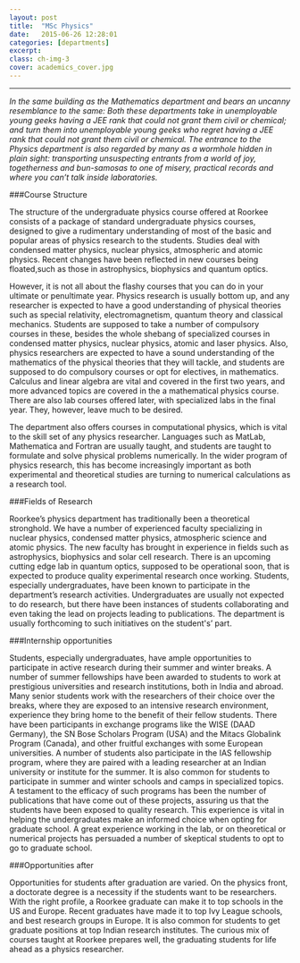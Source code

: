 ```yaml
---
layout: post
title:  "MSc Physics"
date:   2015-06-26 12:28:01
categories: [departments]
excerpt: 
class: ch-img-3
cover: academics_cover.jpg
--- 	
```

--------------------------------
_In the same building as the Mathematics department and bears an uncanny resemblance to the
same: Both these departments take in unemployable young geeks having a JEE rank that could 
not grant them civil or chemical; and turn them into unemployable young geeks who regret 
having a JEE rank that could not grant them civil or chemical. The entrance to the Physics 
department is also regarded by many as a wormhole hidden in plain sight: transporting 
unsuspecting entrants from a world of joy, togetherness and bun-samosas to one of misery, 
practical records and where you can’t talk inside laboratories._

###Course Structure

The structure of the undergraduate physics course offered at Roorkee 
consists of a package of standard undergraduate physics courses, designed to give a 
rudimentary understanding of most of the basic and popular areas of physics research to the 
students. Studies deal with condensed matter physics, nuclear physics, atmospheric and atomic 
physics. Recent changes have been reflected in new courses being floated,such as those in 
astrophysics, biophysics and quantum optics. 

However, it is not all about the flashy courses that you can do in your ultimate or penultimate 
year. Physics research is usually bottom up, and any researcher is expected to have a good 
understanding of physical theories such as special relativity, electromagnetism, quantum theory 
and classical mechanics. Students are supposed to take a number of compulsory courses in 
these, besides the whole shebang of specialized courses in condensed matter physics, nuclear 
physics, atomic and laser physics. Also, physics researchers are expected to have a sound 
understanding of the mathematics of the physical theories that they will tackle, and students 
are supposed to do compulsory courses or opt for electives, in mathematics. Calculus and linear 
algebra are vital and covered in the first two years, and more advanced topics are covered in 
the a mathematical physics course. There are also lab courses offered later, with specialized 
labs in the final year. They, however, leave much to be desired.

The department also offers courses in computational physics, which is vital to the skill set of 
any physics researcher. Languages such as MatLab, Mathematica and Fortran are usually 
taught, and students are taught to formulate and solve physical problems numerically. In the 
wider program of physics research, this has become increasingly important as both 
experimental and theoretical studies are turning to numerical calculations as a research tool.

###Fields of Research

Roorkee’s physics department has traditionally been a theoretical 
stronghold. We have a number of experienced faculty specializing in nuclear physics, 
condensed matter physics, atmospheric science and atomic physics. The new faculty has 
brought in experience in fields such as astrophysics, biophysics and solar cell research. There is 
an upcoming cutting edge lab in quantum optics, supposed to be operational soon, that is 
expected to produce quality experimental research once working. Students, especially 
undergraduates, have been known to participate in the department’s research activities. 
Undergraduates are usually not expected to do research, but there have been instances of 
students collaborating and even taking the lead on projects leading to publications. The 
department is usually forthcoming to such initiatives on the student's’ part.

###Internship opportunities 

Students, especially undergraduates, have ample opportunities to 
participate in active research during their summer and winter breaks. A number of summer 
fellowships have been awarded to students to work at prestigious universities and research 
institutions, both in India and abroad. Many senior students work with the researchers of their 
choice over the breaks, where they are exposed to an intensive research environment, 
experience they bring home to the benefit of their fellow students. There have been 
participants in exchange programs like the WISE (DAAD Germany), the SN Bose Scholars 
Program (USA) and the Mitacs Globalink Program (Canada), and other fruitful exchanges with 
some European universities. A number of students also participate in the IAS fellowship 
program, where they are paired with a leading researcher at an Indian university or institute for 
the summer. It is also common for students to participate in summer and winter schools and 
camps in specialized topics. A testament to the efficacy of such programs has been the number 
of publications that have come out of these projects, assuring us that the students have been 
exposed to quality research. This experience is vital in helping the undergraduates make an 
informed choice when opting for graduate school. A great experience working in the lab, or on 
theoretical or numerical projects has persuaded a number of skeptical students to opt to go to 
graduate school.  

###Opportunities after

Opportunities for students after graduation are varied. On the physics 
front, a doctorate degree is a necessity if the students want to be researchers. With the right 
profile, a Roorkee graduate can make it to top schools in the US and Europe. Recent graduates 
have made it to top Ivy League schools, and best research groups in Europe. It is also common 
for students to get graduate positions at top Indian research institutes. The curious mix of 
courses taught at Roorkee prepares well, the graduating students for life ahead as a physics 
researcher.

